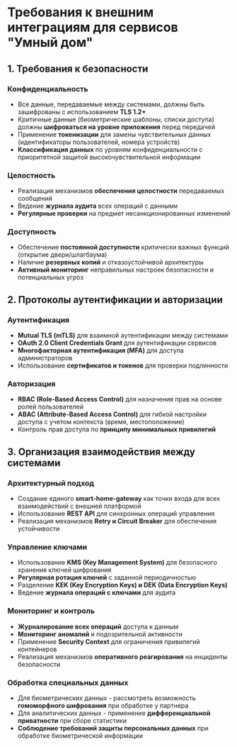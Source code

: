 # Требования к внешним интеграциям для сервисов "Умный дом"

## 1. Требования к безопасности

### Конфиденциальность
- Все данные, передаваемые между системами, должны быть зашифрованы с использованием **TLS 1.2+**
- Критичные данные (биометрические шаблоны, списки доступа) должны **шифроваться на уровне приложения** перед передачей
- Применение **токенизации** для замены чувствительных данных (идентификаторы пользователей, номера устройств)
- **Классификация данных** по уровням конфиденциальности с приоритетной защитой высокочувствительной информации

### Целостность
- Реализация механизмов **обеспечения целостности** передаваемых сообщений
- Ведение **журнала аудита** всех операций с данными
- **Регулярные проверки** на предмет несанкционированных изменений

### Доступность
- Обеспечение **постоянной доступности** критически важных функций (открытие двери/шлагбаума)
- Наличие **резервных копий** и отказоустойчивой архитектуры
- **Активный мониторинг** неправильных настроек безопасности и потенциальных угроз

## 2. Протоколы аутентификации и авторизации

### Аутентификация
- **Mutual TLS (mTLS)** для взаимной аутентификации между системами
- **OAuth 2.0 Client Credentials Grant** для аутентификации сервисов
- **Многофакторная аутентификация (MFA)** для доступа администраторов
- Использование **сертификатов и токенов** для проверки подлинности

### Авторизация
- **RBAC (Role-Based Access Control)** для назначения прав на основе ролей пользователей
- **ABAC (Attribute-Based Access Control)** для гибкой настройки доступа с учетом контекста (время, местоположение)
- Контроль прав доступа по **принципу минимальных привилегий**

## 3. Организация взаимодействия между системами

### Архитектурный подход
- Создание единого **smart-home-gateway** как точки входа для всех взаимодействий с внешней платформой
- Использование **REST API** для синхронных операций управления
- Реализация механизмов **Retry и Circuit Breaker** для обеспечения устойчивости

### Управление ключами
- Использование **KMS (Key Management System)** для безопасного хранения ключей шифрования
- **Регулярная ротация ключей** с заданной периодичностью
- Разделение **KEK (Key Encryption Keys) и DEK (Data Encryption Keys)**
- Ведение **журнала операций с ключами** для аудита

### Мониторинг и контроль
- **Журналирование всех операций** доступа к данным
- **Мониторинг аномалий** и подозрительной активности
- Применение **Security Context** для ограничения привилегий контейнеров
- Реализация механизмов **оперативного реагирования** на инциденты безопасности

### Обработка специальных данных
- Для биометрических данных - рассмотреть возможность **гомоморфного шифрования** при обработке у партнера
- Для аналитических данных - применение **дифференциальной приватности** при сборе статистики
- **Соблюдение требований защиты персональных данных** при обработке биометрической информации